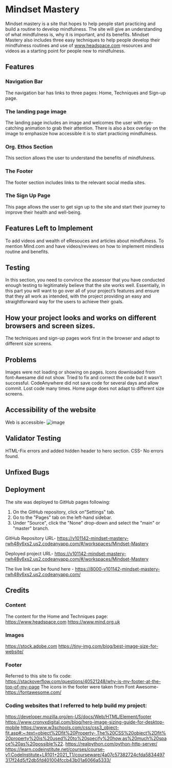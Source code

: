 # Mindset Mastery 

Mindset mastery is a site that hopes to help people start practicing and build a routine to develop mindfulness. The site will give an understanding of what mindfulness is, why it is important, and its benefits. Mindset Mastery also includes three easy techniques to help people develop their mindfulness routines and use of www.headspace.com resources and videos as a starting point for people new to mindfulness.  

## Features
### Navigation Bar
The navigation bar has links to three pages: Home, Techniques and Sign-up page. 

### The landing page image
The landing page includes an image and welcomes the user with eye-catching animation to grab their attention. There is also a box overlay on the image to emphasize how accessible it is to start practicing mindfulness. 

### Org. Ethos Section
This section allows the user to understand the benefits of mindfulness.

### The Footer
The footer section includes links to the relevant social media sites.

### The Sign Up Page
This page allows the user to get sign up to the site and start their journey to improve their health and well-being. 

## Features Left to Implement
To add videos and wealth of eResouces and articles about mindfulness. 
To mention Mind.com and have videos/reviews on how to implement mindless routine and benefits. 

## Testing
In this section, you need to convince the assessor that you have conducted enough testing to legitimately believe that the site works well. Essentially, in this part you will want to go over all of your project’s features and ensure that they all work as intended, with the project providing an easy and straightforward way for the users to achieve their goals.

## How your project looks and works on different browsers and screen sizes.
The techniques and sign-up pages work first in the browser and adapt to different size screens. 


## Problems
Images were not loading or showing on pages. 
Icons downloaded from font-Awesame did not show. Tried to fix and correct the code but it wasn't successful.
CodeAnywhere did not save code for several days and allow commit.  Lost code many times. 
Home page does not adapt to different size screens. 

## Accessibility of the website
Web is accessible- ![image](https://github.com/V101142/Mindset-Mastery/assets/137928565/85f1f9d7-72a6-4714-a04a-7bde9c3ec5fb)


## Validator Testing
HTML-Fix errors and added hidden header to hero section. 
CSS- No errors found. 

## Unfixed Bugs


## Deployment
The site was deployed to GitHub pages following: 
1. On the GitHub repository, click on"Settings" tab.
2. Go to the "Pages" tab on the left-hand sidebar.
3. Under "Source", click the "None" drop-down and select the "main" or "master" branch.

GitHub Repository URL-
https://v101142-mindset-mastery-rwh48y6xs2.us2.codeanyapp.com/#/workspaces/Mindset-Mastery

Deployed project URL- 
https://v101142-mindset-mastery-rwh48y6xs2.us2.codeanyapp.com/#/workspaces/Mindset-Mastery

The live link can be found here - https://8000-v101142-mindset-mastery-rwh48y6xs2.us2.codeanyapp.com/

## Credits
### Content
The content for the Home and Techniques page:
https://www.headspace.com
https://www.mind.org.uk


### Images
https://stock.adobe.com
https://tiny-img.com/blog/best-image-size-for-website/

### Footer
Referred to this site to fix code:
https://stackoverflow.com/questions/40521248/why-is-my-footer-at-the-top-of-my-page
The icons in the footer were taken from Font Awesome- https://fontawesome.com/

### Coding websites that I referred to help build my project:
https://developer.mozilla.org/en-US/docs/Web/HTML/Element/footer
https://www.cronyxdigital.com/blog/hero-image-sizing-guide-for-desktop-mobile
https://www.w3schools.com/css/css3_object-fit.asp#:~:text=object%2Dfit%20Property-,The%20CSS%20object%2Dfit%20property%20is%20used%20to%20specify%20how,as%20much%20space%20as%20possible%22.
https://realpython.com/python-http-server/
https://learn.codeinstitute.net/courses/course-v1:CodeInstitute+LR101+2021_T1/courseware/4a07c57382724cfda5834497317f24d5/f2db5fd401004fccb43b01a6066a5333/
